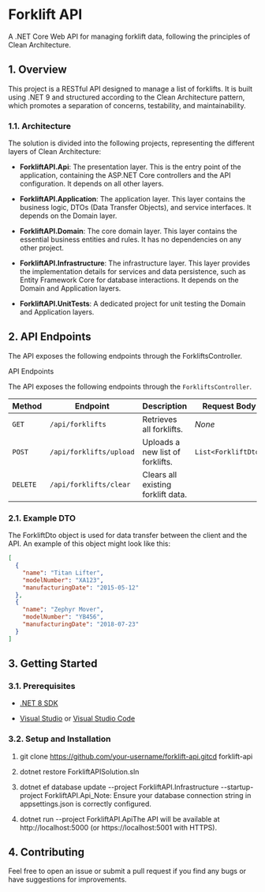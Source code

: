 Forklift API
============

A .NET Core Web API for managing forklift data, following the principles of Clean Architecture.

1\. Overview
------------

This project is a RESTful API designed to manage a list of forklifts. It is built using .NET 9 and structured according to the Clean Architecture pattern, which promotes a separation of concerns, testability, and maintainability.

### 1.1. Architecture

The solution is divided into the following projects, representing the different layers of Clean Architecture:

*   **ForkliftAPI.Api**: The presentation layer. This is the entry point of the application, containing the ASP.NET Core controllers and the API configuration. It depends on all other layers.
    
*   **ForkliftAPI.Application**: The application layer. This layer contains the business logic, DTOs (Data Transfer Objects), and service interfaces. It depends on the Domain layer.
    
*   **ForkliftAPI.Domain**: The core domain layer. This layer contains the essential business entities and rules. It has no dependencies on any other project.
    
*   **ForkliftAPI.Infrastructure**: The infrastructure layer. This layer provides the implementation details for services and data persistence, such as Entity Framework Core for database interactions. It depends on the Domain and Application layers.
    
*   **ForkliftAPI.UnitTests**: A dedicated project for unit testing the Domain and Application layers.
    

2\. API Endpoints
-----------------

The API exposes the following endpoints through the ForkliftsController.

API Endpoints

The API exposes the following endpoints through the `ForkliftsController`.

| Method   | Endpoint                      | Description                                   | Request Body                         |
|----------|-------------------------------|-----------------------------------------------|--------------------------------------|
| `GET`    | `/api/forklifts`              | Retrieves all forklifts.                      | *None* |
| `POST`   | `/api/forklifts/upload`       | Uploads a new list of forklifts.              | `List<ForkliftDto>`                  |
| `DELETE` | `/api/forklifts/clear`        | Clears all existing forklift data. 

### 2.1. Example DTO

The ForkliftDto object is used for data transfer between the client and the API. An example of this object might look like this:

```json
[
  {
    "name": "Titan Lifter",
    "modelNumber": "XA123",
    "manufacturingDate": "2015-05-12"
  },
  {
    "name": "Zephyr Mover",
    "modelNumber": "YB456",
    "manufacturingDate": "2018-07-23"
  }
]
```

3\. Getting Started
-------------------

### 3.1. Prerequisites

*   [.NET 8 SDK](https://dotnet.microsoft.com/download/dotnet/8.0)
    
*   [Visual Studio](https://visualstudio.microsoft.com/) or [Visual Studio Code](https://code.visualstudio.com/)
    

### 3.2. Setup and Installation

1.  git clone https://github.com/your-username/forklift-api.gitcd forklift-api
    
2.  dotnet restore ForkliftAPISolution.sln
    
3.  dotnet ef database update --project ForkliftAPI.Infrastructure --startup-project ForkliftAPI.Api_Note: Ensure your database connection string in appsettings.json is correctly configured.
    
4.  dotnet run --project ForkliftAPI.ApiThe API will be available at http://localhost:5000 (or https://localhost:5001 with HTTPS).
    
4\. Contributing
----------------

Feel free to open an issue or submit a pull request if you find any bugs or have suggestions for improvements.